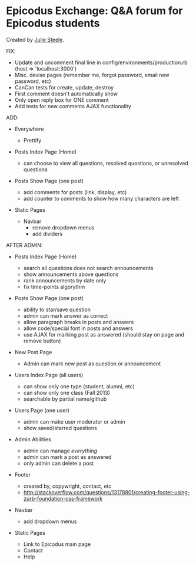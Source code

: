 # Epicodus Exchange: Q&A forum for Epicodus students

Created by [Julie Steele](http://juliesteele.site44.com/).


FIX:
- Update and uncomment final line in config/environments/production.rb (host => 'localhost:3000')
- Misc. devise pages (remember me, forgot password, email new password, etc)
- CanCan tests for create, update, destroy
- First comment doesn't automatically show
- Only open reply box for ONE comment
- Add tests for new comments AJAX functionality

ADD:
- Everywhere
  - Prettify

- Posts Index Page (Home)
  - can choose to view all questions, resolved questions, or unresolved questions
- Posts Show Page (one post)
  - add comments for posts (link, display, etc)
  - add counter to comments to show how many characters are left

- Static Pages
  - Navbar
    - remove dropdown menus
    - add dividers




AFTER ADMIN:
- Posts Index Page (Home)
  - search all questions does not search announcements
  - show announcements above questions
  - rank announcements by date only
  - fix time-points algorythm
- Posts Show Page (one post)
  - ability to star/save question
  - admin can mark answer as correct
  - allow paragraph breaks in posts and answers
  - allow code/special font in posts and answers
  - use AJAX for marking post as answered (should stay on page and remove button)
- New Post Page
  - Admin can mark new post as question or announcement

- Users Index Page (all users)
  - can show only one type (student, alumni, etc)
  - can show only one class (Fall 2013)
  - searchable by partial name/github
- Users Page (one user)
  - admin can make user moderator or admin
  - show saved/starred questions

- Admin Abilities
  - admin can manage *everything*
  - admin can mark a post as answered
  - only admin can delete a post

- Footer
  - created by, copywright, contact, etc
  - http://stackoverflow.com/questions/13178801/creating-footer-using-zurb-foundation-css-framework

- Navbar
  - add dropdown menus

- Static Pages
  - Link to Epicodus main page
  - Contact
  - Help
